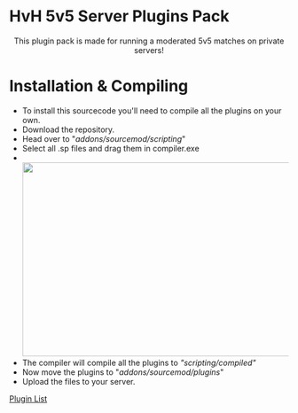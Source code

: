 # HvH 5v5 Server Plugins Pack
<p align=center>
This plugin pack is made for running a moderated 5v5 matches on private servers!

# Installation & Compiling
 + To install this sourcecode you'll need to compile all the plugins on your own.
 + Download the repository.
 + Head over to "*addons/sourcemod/scripting*"
 + Select all .sp files and drag them in compiler.exe
 + <br><img src="https://shibe.host/tJHdl6p.gif" width="550" height="350">
 + The compiler will compile all the plugins to *"scripting/compiled"*
 + Now move the plugins to "*addons/sourcemod/plugins*"
 + Upload the files to your server.

 [Plugin List](https://github.com/yuv41/private-2v2-server/blob/main/PLUGINLIST.md)
